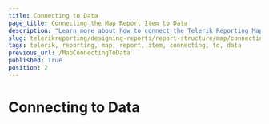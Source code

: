 ```yaml
---
title: Connecting to Data
page_title: Connecting the Map Report Item to Data 
description: "Learn more about how to connect the Telerik Reporting Map report item to data."
slug: telerikreporting/designing-reports/report-structure/map/connecting-to-data
tags: telerik, reporting, map, report, item, connecting, to, data
previous_url: /MapConnectingToData
published: True
position: 2
---
```


# Connecting to Data


